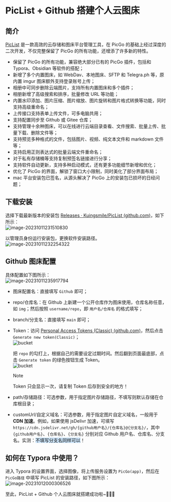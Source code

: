 # PicList + Github 搭建个人云图床

## 简介

[PicList](https://piclist.cn/) 是一款高效的云存储和图床平台管理工具，在 PicGo 的基础上经过深度的二次开发，不仅完整保留了 PicGo 的所有功能，还增添了许多新的特性。

- 保留了 PicGo 的所有功能，兼容绝大部分已有的 PicGo 插件，包括和 Typora、Obsidian 等软件的搭配；
- 新增了多个内置图床，如 WebDav、本地图床、SFTP 和 Telegra.ph 等，原内置 imgur 图床额外支持登录账号上传；
- 相册中可同步删除云端图片，支持所有内置图床和多个插件；
- 相册新增了高级搜索和排序，批量修改 URL 等功能；
- 内置水印添加、图片压缩、图片缩放、图片旋转和图片格式转换等功能，同时支持高级重命名；
- 上传接口支持表单上传文件，可多电脑共用；
- 支持配置同步至 Github 或 Gitee 仓库；
- 支持管理十余种图床，可以在线进行云端目录查看、文件搜索、批量上传、批量下载、删除文件等；
- 支持预览多种格式的文件，包括图片、视频、纯文本文件和 markdown 文件等；
- 支持启用正则表达式的批量云端文件重命名；
- 对于私有存储桶等支持复制预签名链接进行分享；
- 支持软件自动更新，支持多种启动模式，还有更多功能细节新增和优化；
- 优化了 PicGo 的界面，解锁了窗口大小限制，同时美化了部分界面布局；
- mac 平台安装包已签名，从源头解决了 PicGo 上的安装包已损坏的日经问题；

## 下载安装

选择下载最新版本的安装包 [Releases · Kuingsmile/PicList (github.com)](https://github.com/Kuingsmile/PicList/releases)，如下所示：<br />![image-20231011231510830](https://fastly.jsdelivr.net/gh/xihuanxiaorang/img/202310112315892.png)

以管理员身份运行安装包，更换软件安装路径。<br />![image-20231011232254322](https://fastly.jsdelivr.net/gh/xihuanxiaorang/img/202310112322353.png)

## Github 图床配置

具体配置如下图所示：<br />![image-20231011235917794](https://fastly.jsdelivr.net/gh/xihuanxiaorang/img/202310112359845.png)

- 图床配置名：直接填写 `Github` 即可；
- repo/仓库名：在 Github 上新建一个公开仓库作为图床使用，仓库名称任意，如 `img`；然后按照 `username/repo`，即 `用户名/仓库名` 的格式填写；
- branch/分支名：直接填写 `main` 即可；
- Token：访问 [Personal Access Tokens (Classic) (github.com)](https://github.com/settings/tokens)，然后点击 `Generate new token(Classic)`；<br />![bucket](https://fastly.jsdelivr.net/gh/xihuanxiaorang/img/202310112347478.png)

  把 `repo` 的勾打上，根据自己的需要设定过期时间。然后翻到页面最底部，点击 `Generate token` 的绿色按钮生成 Token。<br />![bucket](https://fastly.jsdelivr.net/gh/xihuanxiaorang/img/202310112347248.png)

  > [!NOTE]
  >
  > Token 只会显示一次，请复制 Token 后存到安全的地方！

- path/存储路径：可选参数，用于指定图片存储路径，不填写则默认存储在仓库根目录；
- customUrl/自定义域名：可选参数，用于指定图片自定义域名，一般用于 **CDN 加速**。例如，如果使用 jsDelivr 加速，可填写 `https://cdn.jsdelivr.net/gh/{github用户名}/{仓库名}@{分支名}/`，其中 `{github用户名}`、`{仓库名}`、`{分支名}` 分别对应 Github 用户名、仓库名、分支名。实测：<span style="background:rgba(160, 204, 246, 0.55)">不填写分支名同样可以</span>！

## 如何在 Typora 中使用？

进入 Typora 的设置界面，选择图像，将上传服务设置为 `PicGo(app)`，然后在 `PicGo路径` 中填写 PicList 的安装路径，如下图所示：<br />![image-20231012000306526](https://fastly.jsdelivr.net/gh/xihuanxiaorang/img/202310120003572.png)

至此，PicList + Github 个人云图床就搭建成功啦~🥳🥳🥳
